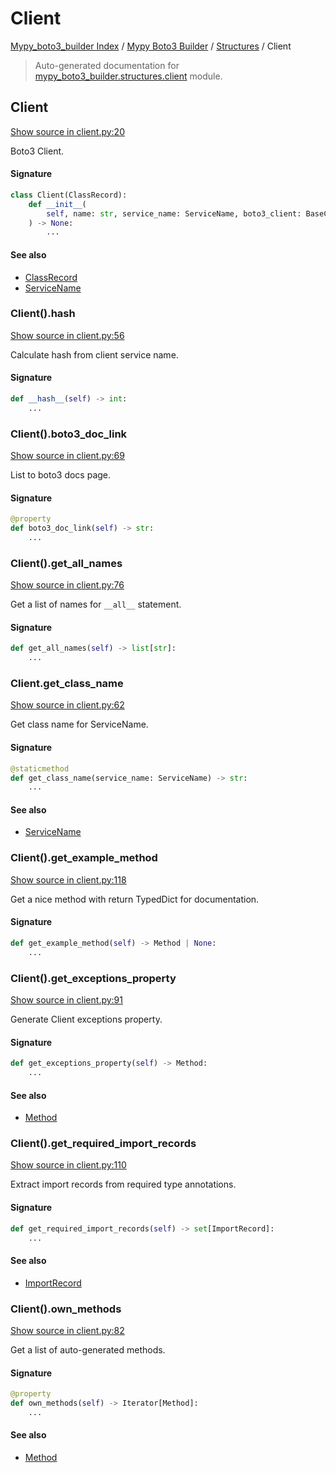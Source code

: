 # Client

[Mypy_boto3_builder Index](../../README.md#mypy_boto3_builder-index) /
[Mypy Boto3 Builder](../index.md#mypy-boto3-builder) /
[Structures](./index.md#structures) /
Client

> Auto-generated documentation for [mypy_boto3_builder.structures.client](https://github.com/youtype/mypy_boto3_builder/blob/main/mypy_boto3_builder/structures/client.py) module.

## Client

[Show source in client.py:20](https://github.com/youtype/mypy_boto3_builder/blob/main/mypy_boto3_builder/structures/client.py#L20)

Boto3 Client.

#### Signature

```python
class Client(ClassRecord):
    def __init__(
        self, name: str, service_name: ServiceName, boto3_client: BaseClient
    ) -> None:
        ...
```

#### See also

- [ClassRecord](./class_record.md#classrecord)
- [ServiceName](../service_name.md#servicename)

### Client().__hash__

[Show source in client.py:56](https://github.com/youtype/mypy_boto3_builder/blob/main/mypy_boto3_builder/structures/client.py#L56)

Calculate hash from client service name.

#### Signature

```python
def __hash__(self) -> int:
    ...
```

### Client().boto3_doc_link

[Show source in client.py:69](https://github.com/youtype/mypy_boto3_builder/blob/main/mypy_boto3_builder/structures/client.py#L69)

List to boto3 docs page.

#### Signature

```python
@property
def boto3_doc_link(self) -> str:
    ...
```

### Client().get_all_names

[Show source in client.py:76](https://github.com/youtype/mypy_boto3_builder/blob/main/mypy_boto3_builder/structures/client.py#L76)

Get a list of names for `__all__` statement.

#### Signature

```python
def get_all_names(self) -> list[str]:
    ...
```

### Client.get_class_name

[Show source in client.py:62](https://github.com/youtype/mypy_boto3_builder/blob/main/mypy_boto3_builder/structures/client.py#L62)

Get class name for ServiceName.

#### Signature

```python
@staticmethod
def get_class_name(service_name: ServiceName) -> str:
    ...
```

#### See also

- [ServiceName](../service_name.md#servicename)

### Client().get_example_method

[Show source in client.py:118](https://github.com/youtype/mypy_boto3_builder/blob/main/mypy_boto3_builder/structures/client.py#L118)

Get a nice method with return TypedDict for documentation.

#### Signature

```python
def get_example_method(self) -> Method | None:
    ...
```

### Client().get_exceptions_property

[Show source in client.py:91](https://github.com/youtype/mypy_boto3_builder/blob/main/mypy_boto3_builder/structures/client.py#L91)

Generate Client exceptions property.

#### Signature

```python
def get_exceptions_property(self) -> Method:
    ...
```

#### See also

- [Method](./method.md#method)

### Client().get_required_import_records

[Show source in client.py:110](https://github.com/youtype/mypy_boto3_builder/blob/main/mypy_boto3_builder/structures/client.py#L110)

Extract import records from required type annotations.

#### Signature

```python
def get_required_import_records(self) -> set[ImportRecord]:
    ...
```

#### See also

- [ImportRecord](../import_helpers/import_record.md#importrecord)

### Client().own_methods

[Show source in client.py:82](https://github.com/youtype/mypy_boto3_builder/blob/main/mypy_boto3_builder/structures/client.py#L82)

Get a list of auto-generated methods.

#### Signature

```python
@property
def own_methods(self) -> Iterator[Method]:
    ...
```

#### See also

- [Method](./method.md#method)
